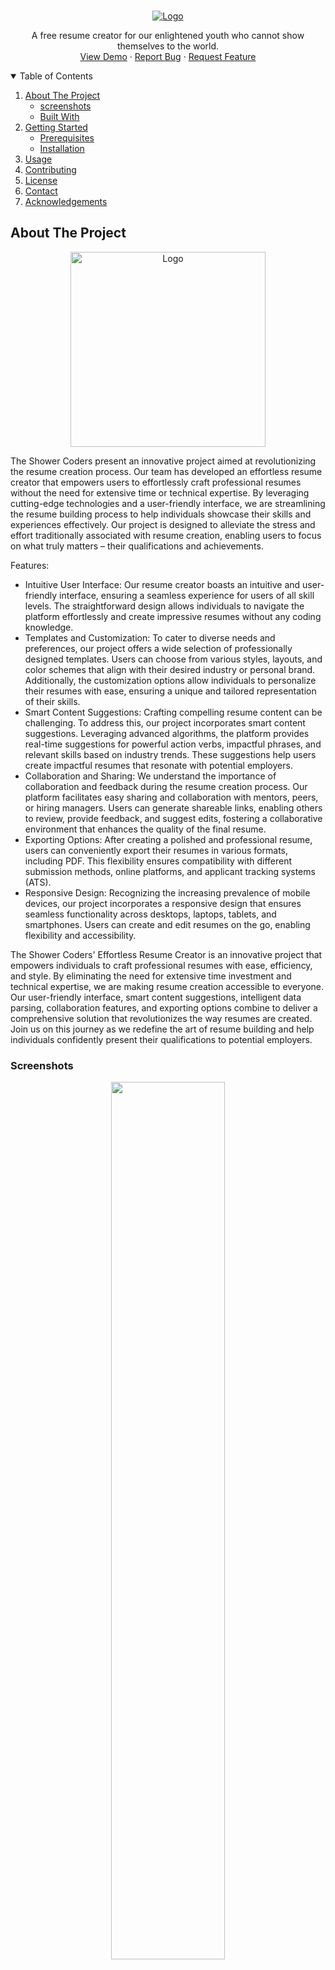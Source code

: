 
<!-- PROJECT LOGO -->
<!-- PROJECT LOGO -->
<br />
<p align="center">

  <a href="https://cvgenius.app">
    <img src="https://github.com/The-Shower-Coders/CVGenius/assets/77299279/a0142a6b-38ab-4b7c-8b27-7c05cdb3e63c" alt="Logo" >
  </a>

  <p align="center">
 A free resume creator for our enlightened youth who cannot show themselves to the world.
    <br />
    <a href="https://cvgenius.app">View Demo</a>
    ·
    <a href="https://github.com/The-Shower-Coders/CVGenius/issues">Report Bug</a>
    ·
    <a href="https://github.com/The-Shower-Coders/CVGenius/issues">Request Feature</a>
  </p>
</p>



<!-- TABLE OF CONTENTS -->
<details open="open">
  <summary>Table of Contents</summary>
  <ol>
    <li>
      <a href="#about-the-project">About The Project</a>
      <ul>
        <li><a href="#screenshots">screenshots</a></li>
        <li><a href="#built-with">Built With</a></li>
      </ul>
    </li>
    <li>
      <a href="#getting-started">Getting Started</a>
      <ul>
        <li><a href="#prerequisites">Prerequisites</a></li>
        <li><a href="#installation">Installation</a></li>
      </ul>
    </li>
    <li><a href="#usage">Usage</a></li>
    <li><a href="#contributing">Contributing</a></li>
    <li><a href="#license">License</a></li>
    <li><a href="#contact">Contact</a></li>
    <li><a href="#acknowledgements">Acknowledgements</a></li>
  </ol>
</details>



<!-- ABOUT THE PROJECT -->
## About The Project


<p align="center">
  <a href="https://cvgenius.app">
    <img src="https://github.com/The-Shower-Coders/CVGenius/assets/77299279/c9ee8358-fa2e-426b-b0fc-161e9a2381c9" alt="Logo" width="312" >
  </a>
</p>

The Shower Coders present an innovative project aimed at revolutionizing the resume creation process. Our team has developed an effortless resume creator that empowers users to effortlessly craft professional resumes without the need for extensive time or technical expertise. By leveraging cutting-edge technologies and a user-friendly interface, we are streamlining the resume building process to help individuals showcase their skills and experiences effectively. Our project is designed to alleviate the stress and effort traditionally associated with resume creation, enabling users to focus on what truly matters – their qualifications and achievements.

Features:
* Intuitive User Interface:
Our resume creator boasts an intuitive and user-friendly interface, ensuring a seamless experience for users of all skill levels. The straightforward design allows individuals to navigate the platform effortlessly and create impressive resumes without any coding knowledge.
* Templates and Customization:
To cater to diverse needs and preferences, our project offers a wide selection of professionally designed templates. Users can choose from various styles, layouts, and color schemes that align with their desired industry or personal brand. Additionally, the customization options allow individuals to personalize their resumes with ease, ensuring a unique and tailored representation of their skills.
* Smart Content Suggestions:
Crafting compelling resume content can be challenging. To address this, our project incorporates smart content suggestions. Leveraging advanced algorithms, the platform provides real-time suggestions for powerful action verbs, impactful phrases, and relevant skills based on industry trends. These suggestions help users create impactful resumes that resonate with potential employers.
* Collaboration and Sharing:
We understand the importance of collaboration and feedback during the resume creation process. Our platform facilitates easy sharing and collaboration with mentors, peers, or hiring managers. Users can generate shareable links, enabling others to review, provide feedback, and suggest edits, fostering a collaborative environment that enhances the quality of the final resume.
* Exporting Options:
After creating a polished and professional resume, users can conveniently export their resumes in various formats, including PDF. This flexibility ensures compatibility with different submission methods, online platforms, and applicant tracking systems (ATS).
* Responsive Design:
Recognizing the increasing prevalence of mobile devices, our project incorporates a responsive design that ensures seamless functionality across desktops, laptops, tablets, and smartphones. Users can create and edit resumes on the go, enabling flexibility and accessibility.

The Shower Coders' Effortless Resume Creator is an innovative project that empowers individuals to craft professional resumes with ease, efficiency, and style. By eliminating the need for extensive time investment and technical expertise, we are making resume creation accessible to everyone. Our user-friendly interface, smart content suggestions, intelligent data parsing, collaboration features, and exporting options combine to deliver a comprehensive solution that revolutionizes the way resumes are created. Join us on this journey as we redefine the art of resume building and help individuals confidently present their qualifications to potential employers.

### Screenshots

<p align="center">
  <img src="https://github.com/The-Shower-Coders/CVGenius/assets/77299279/f7ec5c56-906c-4209-9183-441b5fa11cd4" width="60%"></img>
</p>


### Built With
List of major frameworks used in building the project. including Add-ons/plugins for acknowledgement.
- [ExpressJS](https://expressjs.com/)
- [Puppeteer](https://pptr.dev/)
- [Materializecss](https://materializecss.com/)
- [Bootstrap](https://www.npmjs.com/package/bootstrap)



<!-- GETTING STARTED -->
## Getting Started

This is an example of how you may give instructions on setting up your project locally.
To get a local copy up and running follow these simple example steps.

### Prerequisites

This is an example of how to list things you need to use the software and how to install them.
* npm
  ```sh
  npm install npm@latest -g
  ```
* python
  ```cmd
  winget install --id=Python.Python.3.10  -e
  ```

### Installation

1. Clone the repo
   ```sh
   git clone https://github.com/The-Shower-Coders/CVGenius.git
   ```
2. Install NPM packages
   ```sh
   npm install
   ```
   
## Usage
3. setup environment ( Optional )
   ```sh
   setx BARD_TOKEN <Bard_Token>
   ```

4. run webapp
   ```sh
   npm test
   ```


<!-- CONTRIBUTING -->
## Contributing

Contributions are what make the open source community such an amazing place to be learn, inspire, and create. Any contributions you make are **greatly appreciated**.

1. Fork the Project
2. Create your Feature Branch (`git checkout -b feature/AmazingFeature`)
3. Commit your Changes (`git commit -m 'Add some AmazingFeature'`)
4. Push to the Branch (`git push origin feature/AmazingFeature`)
5. Open a Pull Request (`gh pr create`)



<!-- LICENSE -->
## License

Distributed under the MIT License. See `LICENSE` for more information.



<!-- CONTACT -->
## Contact

<a href="https://github.com/The-Shower-Coders/CVGenius/issues">Contact we</a>



<!-- ACKNOWLEDGEMENTS -->
## Acknowledgements
* [Font Awesome](https://fontawesome.com)
* [ExpressJS](https://expressjs.com/)
* [Puppeteer](https://pptr.dev/)
* [Pdfobject](https://pdfobject.com/)
* [jQuery](https://jquery.com/)
* [FileSaver](https://www.npmjs.com/package/file-saver)
* [pdf.js](https://mozilla.github.io/pdf.js/)
* [Tiny-slider](https://ganlanyuan.github.io/tiny-slider/demo/)
* [Popperjs](https://popper.js.org/)
* [Materializecss](https://materializecss.com/)
* [Bootstrap](https://www.npmjs.com/package/bootstrap)